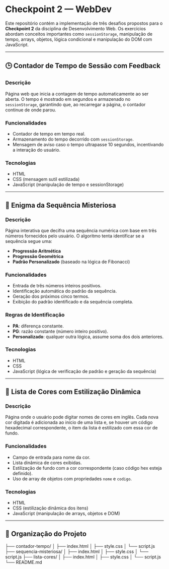 # Checkpoint 2 — WebDev

Este repositório contém a implementação de três desafios propostos para o **Checkpoint 2** da disciplina de Desenvolvimento Web. Os exercícios abordam conceitos importantes como `sessionStorage`, manipulação de tempo, arrays, objetos, lógica condicional e manipulação do DOM com JavaScript.

---

## 🕒 Contador de Tempo de Sessão com Feedback

### Descrição

Página web que inicia a contagem de tempo automaticamente ao ser aberta. O tempo é mostrado em segundos e armazenado no `sessionStorage`, garantindo que, ao recarregar a página, o contador continue de onde parou.

### Funcionalidades

- Contador de tempo em tempo real.
- Armazenamento do tempo decorrido com `sessionStorage`.
- Mensagem de aviso caso o tempo ultrapasse 10 segundos, incentivando a interação do usuário.

### Tecnologias

- HTML
- CSS (mensagem sutil estilizada)
- JavaScript (manipulação de tempo e sessionStorage)

---

## 🧩 Enigma da Sequência Misteriosa

### Descrição

Página interativa que decifra uma sequência numérica com base em três números fornecidos pelo usuário. O algoritmo tenta identificar se a sequência segue uma:

- **Progressão Aritmética**
- **Progressão Geométrica**
- **Padrão Personalizado** (baseado na lógica de Fibonacci)

### Funcionalidades

- Entrada de três números inteiros positivos.
- Identificação automática do padrão da sequência.
- Geração dos próximos cinco termos.
- Exibição do padrão identificado e da sequência completa.

### Regras de Identificação

- **PA**: diferença constante.
- **PG**: razão constante (número inteiro positivo).
- **Personalizado**: qualquer outra lógica, assume soma dos dois anteriores.

### Tecnologias

- HTML
- CSS
- JavaScript (lógica de verificação de padrão e geração da sequência)

---

## 🎨 Lista de Cores com Estilização Dinâmica

### Descrição

Página onde o usuário pode digitar nomes de cores em inglês. Cada nova cor digitada é adicionada ao início de uma lista e, se houver um código hexadecimal correspondente, o item da lista é estilizado com essa cor de fundo.

### Funcionalidades

- Campo de entrada para nome da cor.
- Lista dinâmica de cores exibidas.
- Estilização de fundo com a cor correspondente (caso código hex esteja definido).
- Uso de array de objetos com propriedades `nome` e `codigo`.

### Tecnologias

- HTML
- CSS (estilização dinâmica dos itens)
- JavaScript (manipulação de arrays, objetos e DOM)

---

## 📁 Organização do Projeto

├── contador-tempo/
│ ├── index.html
│ ├── style.css
│ └── script.js
├── sequencia-misteriosa/
│ ├── index.html
│ ├── style.css
│ └── script.js
├── lista-cores/
│ ├── index.html
│ ├── style.css
│ └── script.js
└── README.md
